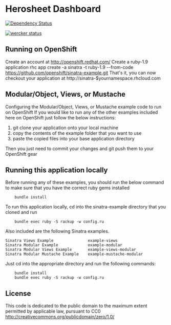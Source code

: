 Herosheet Dashboard
===================

[![Dependency Status](https://gemnasium.com/Borja/herosinatra.svg)](https://gemnasium.com/Borja/herosinatra)

[![wercker status](https://app.wercker.com/status/e2e287bac0b48ca35dfecc4461e8278d/m "wercker status")](https://app.wercker.com/project/bykey/e2e287bac0b48ca35dfecc4461e8278d)

Running on OpenShift
--------------------
Create an account at http://openshift.redhat.com/
Create a ruby-1.9 application
    rhc app create -a sinatra -t ruby-1.9 --from-code https://github.com/openshift/sinatra-example.git
That's it, you can now checkout your application at
    http://sinatra-$yournamespace.rhcloud.com

Modular/Object, Views, or Mustache
----------------------------------
Configuring the Modular/Object, Views, or Mustache example code to run on OpenShift
If you would like to run any of the other examples included here on OpenShift just follow the below instructions:

1. git clone your application onto your local machine
2. copy the contents of the example folder that you want to use
3. paste the copied files into your base application directory

Then you just need to commit your changes and git push them to your OpenShift gear


Running this application locally
----------------------------------
Before running any of these examples, you should run the below command to make sure that you have the correct ruby gems installed

		bundle install

To run this application locally, cd into the sinatra-example directory that you cloned and run

		bundle exec ruby -S rackup -w config.ru

Also included are the following Sinatra examples.

	Sinatra Views Example               example-views
	Sinatra Modular Example             example-modular
	Sinatra Modular Views Example       example-views-modular
	Sinatra Modular Mustache Example    example-mustache-modular

Just cd into the appropriate directory and run the following commands:

		bundle install
		bundle exec ruby -S rackup -w config.ru
		

License
-------
This code is dedicated to the public domain to the maximum extent
permitted by applicable law, pursuant to CC0
http://creativecommons.org/publicdomain/zero/1.0/
